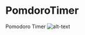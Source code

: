 # PomdoroTimer
Pomodoro Timer
![alt-text](https://user-images.githubusercontent.com/15548633/47240243-0282ef00-d3a5-11e8-8b03-4a6c37aff7f7.png)
